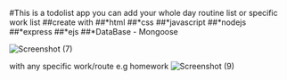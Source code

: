 #This is a todolist app you can add your whole day routine list or specific work list
##create with
##*html
##*css
##*javascript
##*nodejs
##*express
##*ejs
##*DataBase - Mongoose


![Screenshot (7)](https://user-images.githubusercontent.com/60787730/76334800-9ac2a080-6319-11ea-9d8a-058d2522a536.png)

with any specific work/route e.g homework
![Screenshot (9)](https://user-images.githubusercontent.com/60787730/76334813-a2824500-6319-11ea-9571-b695fca01b3c.png)

